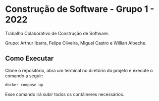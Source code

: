 # Construção de Software - Grupo 1 - 2022

Trabalho Colaborativo de Construção de Software.

Grupo: Arthur Ibarra, Felipe Oliveira, Miguel Castro e Willian Albeche.

## Como Executar

Clone o repositório, abra um terminal no diretório do projeto e execute o comando a seguir:

```sh
docker compose up
```

Esse comando irá subir todos os contâineres necessários.
